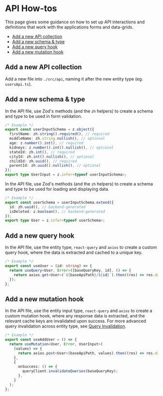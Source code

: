 # API How-tos

This page gives some guidance on how to set up API interactions and definitions that work with the applications forms and data-grids.

- [Add a new API collection](#add-a-new-api-collection)
- [Add a new schema & type](#add-a-new-schema--type)
- [Add a new query hook](#add-a-new-query-hook)
- [Add a new mutation hook](#add-a-new-mutation-hook)

## Add a new API collection

Add a new file into `./src/api`, naming it after the new entity type (eg. `usersApi.ts`).

## Add a new schema & type

In the API file, use Zod's methods (and the `zh` helpers) to create a schema and type to be used in form validation.

```ts
/* Example */
export const userInputSchema = z.object({
  firstName: zh.string().required(), // required
  middleName: zh.string.nullish(), // optional
  age: z.number().int(), // required
  kidneys: z.number().int().nullish(), // optional
  stateId: zh.int(), // required
  cityId: zh.int().nullish(), // optional
  childId: zh.uuid(), // required
  parentId: zh.uuid().nullish(), // optional
});
export type UserInput = z.infer<typeof userInputSchema>;
```

In the API file, use Zod's methods (and the `zh` helpers) to create a schema and type to be used for loading and displaying data.

```ts
/* Example */
export const userSchema = userInputSchema.extend({
  id: zh.uuid(), // backend-generated
  isDeleted: z.boolean(), // backend-generated
});
export type User = z.infer<typeof userSchema>;
```

## Add a new query hook

In the API file, use the entity type, `react-query` and `axios` to create a custom query hook, where the data is extracted and cached to a unique key.

```ts
/* Example */
export const useUser = (id: string) => {
  return useQuery<User, Error>([baseQueryKey, id], () => {
    return axios.get<User>(`${baseApiPath}/${id}`).then((res) => res.data);
  });
};
```

## Add a new mutation hook

In the API file, use the entity input type, `react-query` and `axios` to create a custom mutation hook, where any response data is extracted, and the relevant cache keys are invalidated upon success. For more advanced query invalidation across entity type, see [Query Invalidation](../query-invalidation.md).

```ts
/* Example */
export const useAddUser = () => {
  return useMutation<User, Error, UserInput>(
    (values) => {
      return axios.post<User>(baseApiPath, values).then((res) => res.data);
    },
    {
      onSuccess: () => {
        queryClient.invalidateQueries(baseQueryKey);
      },
    }
  );
};
```
